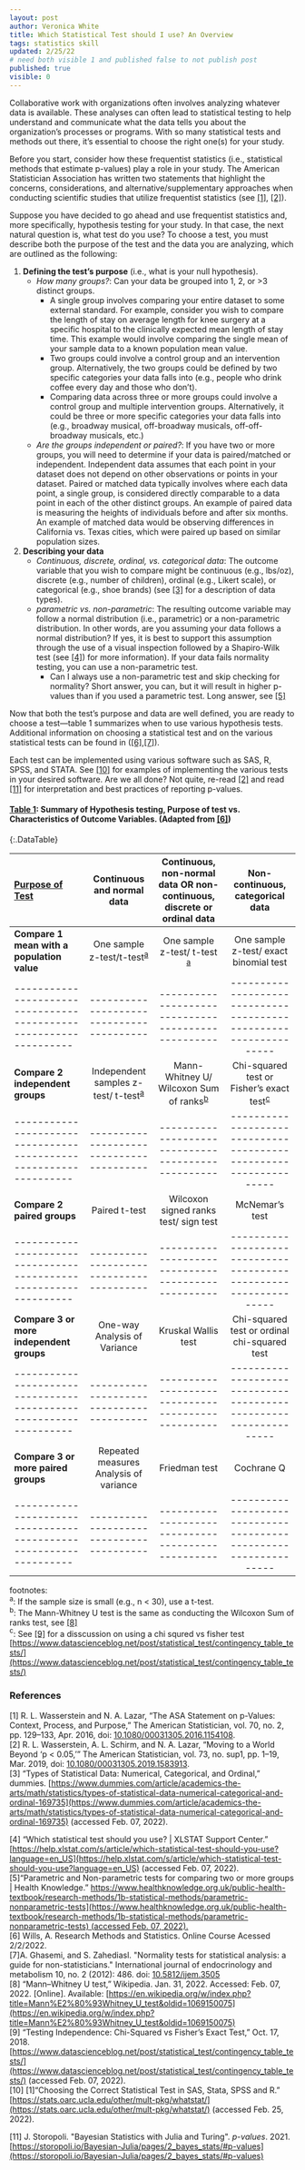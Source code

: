 ```yaml
---
layout: post
author: Veronica White
title: Which Statistical Test should I use? An Overview
tags: statistics skill 
updated: 2/25/22
# need both visible 1 and published false to not publish post
published: true
visible: 0
---
```


Collaborative work with organizations often involves analyzing whatever data is available. These analyses can often lead to statistical testing to help understand and communicate what the data tells you about the organization’s processes or programs. With so many statistical tests and methods out there, it’s essential to choose the right one(s) for your study.

Before you start, consider how these frequentist statistics (i.e., statistical methods that estimate p-values) play a role in your study. The American Statistician Association has written two statements that highlight the concerns, considerations, and alternative/supplementary approaches when conducting scientific studies that utilize frequentist statistics (see [[1]](#r1), [[2]](#r2)). 

Suppose you have decided to go ahead and use frequentist statistics and, more specifically, hypothesis testing for your study. In that case, the next natural question is, what test do you use? To choose a test, you must describe both the purpose of the test and the data you are analyzing, which are outlined as the following:
1. **Defining the test’s purpose** (i.e., what is your null hypothesis).
    - *How many groups?*: Can your data be grouped into 1, 2, or >3 distinct groups. 
        - A single group involves comparing your entire dataset to some external standard. For example, consider you wish to compare the length of stay on average length for knee surgery at a specific hospital to the clinically expected mean length of stay time. This example would involve comparing the single mean of your sample data to a known population mean value. 
        - Two groups could involve a control group and an intervention group. Alternatively, the two groups could be defined by two specific categories your data falls into (e.g., people who drink coffee every day and those who don’t). 
        - Comparing data across three or more groups could involve a control group and multiple intervention groups. Alternatively, it could be three or more specific categories your data falls into (e.g., broadway musical, off-broadway musicals, off-off-broadway musicals, etc.)
    - *Are the groups independent or paired?*: If you have two or more groups, you will need to determine if your data is paired/matched or independent. Independent data assumes that each point in your dataset does not depend on other observations or points in your dataset. Paired or matched data typically involves where each data point, a single group, is considered directly comparable to a data point in each of the other distinct groups. An example of paired data is measuring the heights of individuals before and after six months. An example of matched data would be observing differences in California vs. Texas cities, which were paired up based on similar population sizes.
2. **Describing your data**
    - *Continuous, discrete, ordinal, vs. categorical data*: The outcome variable that you wish to compare might be continuous (e.g., lbs/oz), discrete (e.g., number of children), ordinal (e.g., Likert scale), or categorical (e.g., shoe brands) (see [[3]](#r3) for a description of data types). 
    - *parametric vs. non-parametric*: The resulting outcome variable may follow a normal distribution (i.e., parametric) or a non-parametric distribution. In other words, are you assuming your data follows a normal distribution? If yes, it is best to support this assumption through the use of a visual inspection followed by a Shapiro-Wilk test (see [[4]](#r4)) for more information). If your data fails normality testing, you can use a non-parametric test. 
        - Can I always use a non-parametric test and skip checking for normality? Short answer, you can, but it will result in higher p-values than if you used a parametric test. Long answer, see [[5]](#r5) 

Now that both the test’s purpose and data are well defined, you are ready to choose a test—table 1 summarizes when to use various hypothesis tests. Additional information on choosing a statistical test and on the various statistical tests can be found in ([[6]](#r6),[[7]](#r7)). 

Each test can be implemented using various software such as SAS, R, SPSS, and STATA. See [[10]](#r10) for examples of implementing the various tests in your desired software. Are we all done? Not quite, re-read [[2]](#r2) and read [[11]](#r11) for interpretation and best practices of reporting p-values.

#### **<u>Table 1</u>**: Summary of Hypothesis testing, Purpose of test vs. Characteristics of Outcome Variables. (Adapted from [[6]](#r6))

{:.DataTable}

| **<u>Purpose of Test</u>**                                      | **Continuous and normal data** | **Continuous, non-normal data OR non-continuous, discrete or ordinal data** | **Non-continuous, categorical data**                    |
|:----------------------------------------------------------------|:--------------------------------------:|:------------------------------------------------:|:---------------------------------------------------------------:|
| **Compare 1 mean with a population value**     |One sample z-test/t-test<sup>[a](#f1)</sup>|      One sample z-test/ t-test <sup>[a](#f1)</sup>               |              One sample z-test/ exact binomial test           |
|-----------------------------------------------------------------|----------------------------------------|--------------------------------------------------|-----------------------------------------------------------------|
| **Compare 2 independent groups**                                | Independent samples z-test/ t-test<sup>[a](#f1)</sup> | Mann-Whitney U/ Wilcoxon Sum of ranks<sup>[b](#f2)</sup>  | Chi-squared test or Fisher’s exact test<sup>[c](#f3)</sup> |
|-----------------------------------------------------------------|----------------------------------------|--------------------------------------------------|-----------------------------------------------------------------|
| **Compare 2 paired groups**                                     |              Paired t-test             |       Wilcoxon signed ranks test/ sign test  | McNemar’s test                             |
|-----------------------------------------------------------------|----------------------------------------|--------------------------------------------------|-----------------------------------------------------------------|
| **Compare 3 or more independent groups**                        | One-way Analysis of Variance      |                Kruskal Wallis test               |           Chi-squared test or ordinal chi-squared test          |    
|-----------------------------------------------------------------|----------------------------------------|--------------------------------------------------|-----------------------------------------------------------------|
| **Compare 3 or more paired groups**                             | Repeated measures Analysis of variance |                   Friedman test                  |                            Cochrane Q                           |
|-----------------------------------------------------------------|----------------------------------------|--------------------------------------------------|-----------------------------------------------------------------|

footnotes:<br/>
<a name="f1"><sup>a</sup></a>: If the sample size is small (e.g., n < 30), use a t-test. <br/>
<a name="f2"><sup>b</sup></a>: The Mann-Whitney U test is the same as conducting the Wilcoxon Sum of ranks test, see [[8]](#r8) <br/>
<a name="f2"><sup>c</sup></a>: See [[9]](#r9) for a disscussion on using a chi squred vs fisher test [https://www.datascienceblog.net/post/statistical_test/contingency_table_tests/](https://www.datascienceblog.net/post/statistical_test/contingency_table_tests/) <br/>

### References
<a name="r1">[1]</a> R. L. Wasserstein and N. A. Lazar, “The ASA Statement on p-Values: Context, Process, and Purpose,” The American Statistician, vol. 70, no. 2, pp. 129–133, Apr. 2016, doi: [10.1080/00031305.2016.1154108](10.1080/00031305.2016.1154108). <br/>
<a name="r2">[2]</a> R. L. Wasserstein, A. L. Schirm, and N. A. Lazar, “Moving to a World Beyond ‘p < 0.05,’” The American Statistician, vol. 73, no. sup1, pp. 1–19, Mar. 2019, doi: [10.1080/00031305.2019.1583913](10.1080/00031305.2019.1583913).<br/>
<a name="r3">[3]</a> “Types of Statistical Data: Numerical, Categorical, and Ordinal,” dummies. [https://www.dummies.com/article/academics-the-arts/math/statistics/types-of-statistical-data-numerical-categorical-and-ordinal-169735](https://www.dummies.com/article/academics-the-arts/math/statistics/types-of-statistical-data-numerical-categorical-and-ordinal-169735) (accessed Feb. 07, 2022).<br/>
<!-- <a name="r3">[3]</a> J.-B. du Prel, B. Röhrig, G. Hommel, and M. Blettner, “Choosing Statistical Tests,” Dtsch Arztebl Int, vol. 107, no. 19, pp. 343–348, May 2010, doi: 10.3238/arztebl.2010.0343. -->
<a name="r4">[4]</a>  “Which statistical test should you use? | XLSTAT Support Center.” [https://help.xlstat.com/s/article/which-statistical-test-should-you-use?language=en_US](https://help.xlstat.com/s/article/which-statistical-test-should-you-use?language=en_US) (accessed Feb. 07, 2022). <br/>
<a name="r5">[5]</a>“Parametric and Non-parametric tests for comparing two or more groups | Health Knowledge.” [https://www.healthknowledge.org.uk/public-health-textbook/research-methods/1b-statistical-methods/parametric-nonparametric-tests](https://www.healthknowledge.org.uk/public-health-textbook/research-methods/1b-statistical-methods/parametric-nonparametric-tests) (accessed Feb. 07, 2022). <br/>
<a name="r6">[6]</a> Wills, A. Research Methods and Statistics. Online Course Acessed 2/2/2022.](http://www.bristol.ac.uk/medical-school/media/rms/red/which_test.html) <br/>
<a name="r7">[7]</a>A. Ghasemi, and S. Zahediasl. "Normality tests for statistical analysis: a guide for non-statisticians." International journal of endocrinology and metabolism 10, no. 2 (2012): 486. doi: [10.5812/ijem.3505](10.5812/ijem.3505) <br/>
<a name="r8">[8]</a> “Mann–Whitney U test,” Wikipedia. Jan. 31, 2022. Accessed: Feb. 07, 2022. [Online]. Available: [https://en.wikipedia.org/w/index.php?title=Mann%E2%80%93Whitney_U_test&oldid=1069150075](https://en.wikipedia.org/w/index.php?title=Mann%E2%80%93Whitney_U_test&oldid=1069150075) <br/>
<a name="r9">[9]</a> “Testing Independence: Chi-Squared vs Fisher’s Exact Test,” Oct. 17, 2018. [https://www.datascienceblog.net/post/statistical_test/contingency_table_tests/](https://www.datascienceblog.net/post/statistical_test/contingency_table_tests/) (accessed Feb. 07, 2022). <br/>
<a name="r10">[10]</a> [1]“Choosing the Correct Statistical Test in SAS, Stata, SPSS and R.” [https://stats.oarc.ucla.edu/other/mult-pkg/whatstat/](https://stats.oarc.ucla.edu/other/mult-pkg/whatstat/) (accessed Feb. 25, 2022). <br/>
<!-- <a name="r10">[10]</a> TJ Murphy. biostats538@gmail.com Department of Pharmacology and Chemical Biology, School of Medicine, Emory University, Atlanta, GA, JABSTB: Statistical Design and Analysis of Experiments with R. Accessed: Feb. 01, 2022. [Online]. Available: https://tjmurphy.github.io/jabstb/index.html <br/> -->
<a name="r11">[11]</a> J. Storopoli. "Bayesian Statistics with Julia and Turing". *p-values*. 2021. [https://storopoli.io/Bayesian-Julia/pages/2_bayes_stats/#p-values](https://storopoli.io/Bayesian-Julia/pages/2_bayes_stats/#p-values) 
<!-- chi squred ved fisher test https://www.datascienceblog.net/post/statistical_test/contingency_table_tests/  -->

<!-- book http://140.117.153.69/ctdr/files/857_1734.pdf  -->
